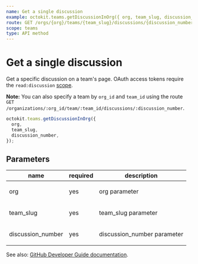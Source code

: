 ```yaml
---
name: Get a single discussion
example: octokit.teams.getDiscussionInOrg({ org, team_slug, discussion_number })
route: GET /orgs/{org}/teams/{team_slug}/discussions/{discussion_number}
scope: teams
type: API method
---
```


# Get a single discussion

Get a specific discussion on a team's page. OAuth access tokens require the `read:discussion` [scope](https://developer.github.com/apps/building-oauth-apps/understanding-scopes-for-oauth-apps/).

**Note:** You can also specify a team by `org_id` and `team_id` using the route `GET /organizations/:org_id/team/:team_id/discussions/:discussion_number`.

```js
octokit.teams.getDiscussionInOrg({
  org,
  team_slug,
  discussion_number,
});
```

## Parameters

<table>
  <thead>
    <tr>
      <th>name</th>
      <th>required</th>
      <th>description</th>
    </tr>
  </thead>
  <tbody>
    <tr><td>org</td><td>yes</td><td>

org parameter

</td></tr>
<tr><td>team_slug</td><td>yes</td><td>

team_slug parameter

</td></tr>
<tr><td>discussion_number</td><td>yes</td><td>

discussion_number parameter

</td></tr>
  </tbody>
</table>

See also: [GitHub Developer Guide documentation](https://developer.github.com/v3/teams/discussions/#get-a-single-discussion).
